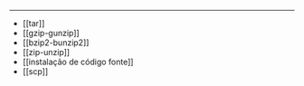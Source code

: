***
* [[tar]]
* [[gzip-gunzip]]
* [[bzip2-bunzip2]]
* [[zip-unzip]]
* [[instalação de código fonte]]
* [[scp]]

